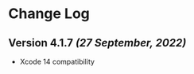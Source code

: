 Change Log
==========

Version 4.1.7 *(27 September, 2022)*
-----------------------------
* Xcode 14 compatibility
